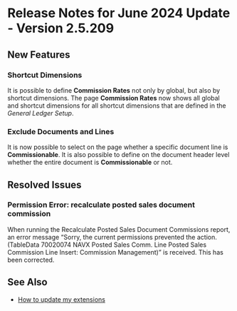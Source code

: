 # Release Notes for June 2024 Update - Version 2.5.209

## New Features

### Shortcut Dimensions

It is possible to define **Commission Rates** not only by global, but also by shortcut dimensions. The page **Commission Rates** now shows all global and shortcut dimensions for all shortcut dimensions that are defined in the *General Ledger Setup*.

### Exclude Documents and Lines

It is now possible to select on the page whether a specific document line is **Commissionable**. It is also possible to define on the document header level whether the entire document is **Commissionable** or not.

## Resolved Issues

### Permission Error: recalculate posted sales document commission

When running the Recalculate Posted Sales Document Commissions report, an error message “Sorry, the current permissions prevented the action. (TableData 70020074 NAVX Posted Sales Comm. Line Posted Sales Commission Line Insert: Commission Management)” is received. This has been corrected.

## See Also

- [How to update my extensions](../faq-index.md#i-want-to-update-my-version-of-nav-x-commission-management)
